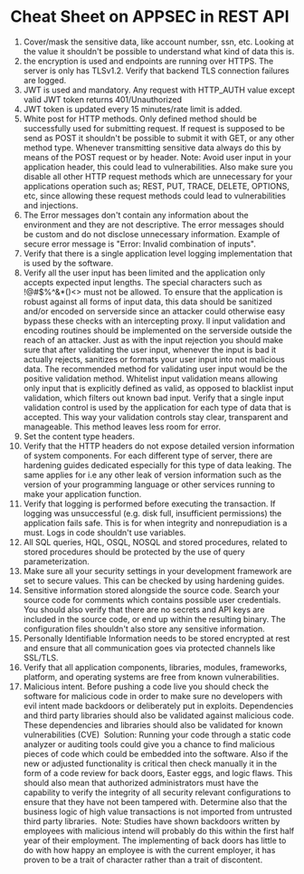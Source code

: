 
# Cheat Sheet on APPSEC in REST API

1. Cover/mask the sensitive data, like account number, ssn, etc. Looking at the value it shouldn't be possible to understand what kind of data this is.
2. the encryption is used and endpoints are running over HTTPS. The server is only has TLSv1.2. Verify that backend TLS connection failures are logged.
3. JWT is used and mandatory. Any request with  HTTP_AUTH value except valid JWT token returns 401/Unauthorized  
4. JWT token is updated every 15 minutes/rate limit is added.
5. White post for HTTP methods. Only defined method should be successfully used for submitting request. If request is supposed to be send as POST it shouldn't be possible to submit it with GET, or any other method type. Whenever transmitting sensitive data always do this by means of the POST request or by header. Note: Avoid user input in your application header, this could lead to vulnerabilities. Also make sure you disable all other HTTP request methods which are unnecessary for your applications operation such as; REST, PUT, TRACE, DELETE, OPTIONS, etc, since allowing these request methods could lead to vulnerabilities and injections.
6. The Error messages don't contain any information about the environment and they are not descriptive. The error messages should be custom and do not disclose unnecessary information. Example of secure error message is "Error: Invalid combination of inputs". 
7. Verify that there is a single application level logging implementation that is used by the software.
8. Verify all the user input has been limited and the application only accepts expected input lengths. The special characters such as !@#$%^&*()<> must not be allowed. To ensure that the application is robust against all forms of input data, this data should be sanitized and/or encoded on serverside since an attacker could otherwise easy bypass these checks with an intercepting proxy.  ll input validation and encoding routines should be implemented on the serverside outside the reach of an attacker. Just as with the input rejection you should make sure that after validating the user input, whenever the input is bad it actually rejects, sanitizes or formats your user input into not malicious data. The recommended method for validating user input would be the positive validation method. Whitelist input validation means allowing only input that is explicitly defined as valid, as opposed to blacklist input validation, which filters out known bad input.
Verify that a single input validation control is used by the application for each type of data that is accepted. This way your validation controls stay clear, transparent and manageable. This method leaves less room for error.
9. Set the content type headers.
10. Verify that the HTTP headers do not expose detailed version information of system components. For each different type of server, there are hardening guides dedicated especially for this type of data leaking. The same applies for i.e any other leak of version information such as the version of your programming language or other services running to make your application function.
11. Verify that logging is performed before executing the transaction. If logging was unsuccessful (e.g. disk full, insufficient permissions) the application fails safe. This is for when integrity and nonrepudiation is a must. Logs in code shouldn't use variables.
12. All SQL queries, HQL, OSQL, NOSQL and stored procedures, related to stored procedures should be protected by the use of query parameterization.
13. Make sure all your security settings in your development framework are set to secure values. This can be checked by using hardening guides.	
14. Sensitive information stored alongside the source code. Search your source code for comments which contains possible user credentials. You should also verify that there are no secrets and API keys are included in the source code, or end up within the resulting binary. The configuration files shouldn't also store any sensitive information.
15. Personally Identifiable Information needs to be stored encrypted at rest and ensure that all communication goes via protected channels like SSL/TLS.
16. Verify that all application components, libraries, modules, frameworks, platform, and operating systems are free from known vulnerabilities.
17. Malicious intent. Before pushing a code live you should check the software for malicious code in order to make sure no developers with evil intent made backdoors or deliberately put in exploits. Dependencies and third party libraries should also be validated against malicious code. These dependencies and libraries should also be validated for known vulnerabilities (CVE)  Solution: Running your code through a static code analyzer or auditing tools could give you a chance to find malicious pieces of code which could be embedded into the software. Also if the new or adjusted functionality is critical then check manually it in the form of a code review for back doors, Easter eggs, and logic flaws. This should also mean that authorized administrators must have the capability to verify the integrity of all security relevant configurations to ensure that they have not been tampered with. Determine also that the business logic of high value transactions is not imported from untrusted third party libraries.  Note: Studies have shown backdoors written by employees with malicious intend will probably do this within the first half year of their employment. The implementing of back doors has little to do with how happy an employee is with the current employer, it has proven to be a trait of character rather than a trait of discontent.

